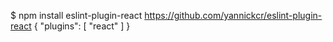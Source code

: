 $ npm install eslint-plugin-react
https://github.com/yannickcr/eslint-plugin-react
{
  "plugins": [
    "react"
  ]
}
